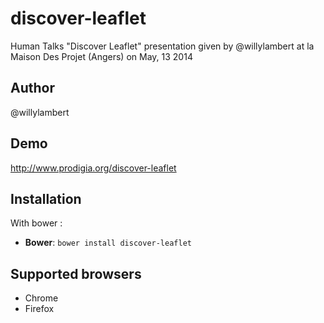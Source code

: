discover-leaflet
================

Human Talks "Discover Leaflet" presentation given by @willylambert at la Maison Des Projet (Angers) on May, 13 2014

## Author

@willylambert

## Demo

http://www.prodigia.org/discover-leaflet

## Installation

With bower :
* **Bower**: `bower install discover-leaflet`


## Supported browsers

* Chrome 
* Firefox
